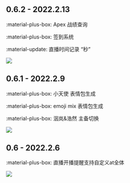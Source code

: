 
## 0.6.2 - 2022.2.13

:material-plus-box: Apex 战绩查询

:material-plus-box: 签到系统

:material-update: 直播时间记录 “秒”

![](/imgs/updateLog/0.6.2.png)

## 0.6.1 - 2022.2.9

:material-plus-box: 小天使 表情包生成

:material-plus-box: emoji mix 表情包生成

:material-plus-box: 洇岚&浩然 主备切换

![](/imgs/updateLog/0.6.1.png)

## 0.6 - 2022.2.6

:material-plus-box: 直播开播提醒支持自定义at全体

![](/imgs/updateLog/0.6.png)